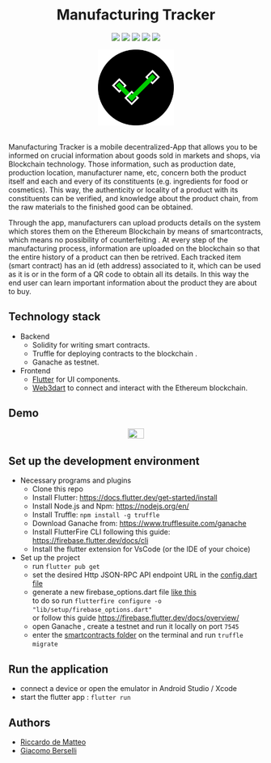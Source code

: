<h1 align="center">Manufacturing Tracker </h1>
<p align="center">

<img src="https://img.shields.io/badge/-flutter-blue" />
<img src="https://img.shields.io/badge/web3dart-2.3.5-green" />
<img src="https://img.shields.io/badge/solidity-0.8.11-red" />
<img src="https://img.shields.io/badge/-firebase-yellow" />
<img src="https://img.shields.io/badge/-truffle-yellowgreen" />


<br/>

<div align="center">
    <img src="assets/images/app_icon.png" width="150px" alt="Blockchain Logo"/>
</div>

<br> 

Manufacturing Tracker is a mobile decentralized-App that allows you to be informed on crucial information about goods sold in markets and shops, via Blockchain technology. Those information, such as production date, production location, manufacturer name, etc, concern both the product itself and each and every of its constituents (e.g. ingredients for food or cosmetics). This way, the authenticity or locality of a product with its constituents can be verified, and knowledge about the product chain, from the raw materials to the finished good can be obtained. 

Through the app, manufacturers can upload products details on the system which stores them on the Ethereum Blockchain by means of smartcontracts, which means no possibility of counterfeiting . At every step of the manufacturing process, information are uploaded on the blockchain so that the entire history of a product can then be retrived. 
Each tracked item (smart contract) has an id (eth address) associated to it, which can be used as it is or in the form of a QR code to obtain all its details. In this way the end user can learn important information about the product they are about to buy. 

## Technology stack 
- Backend
  - Solidity for writing smart contracts.
  - Truffle for deploying contracts to the blockchain .
  - Ganache as testnet. 
- Frontend
  - [Flutter](https://github.com/flutter/flutter) for UI components.
  - [Web3dart](https://github.com/xclud/web3dart) to connect and interact with the Ethereum blockchain. 
 
## Demo 
<p align="center">
<img src="res/demo.gif" alt="" data-canonical-src="res/presentation.gif" width="25%" height="25%" />
</p>

## Set up the development environment 
- Necessary programs and plugins 
    - Clone this repo
    - Install Flutter: https://docs.flutter.dev/get-started/install
    - Install Node.js and Npm: https://nodejs.org/en/
    - Install Truffle: `npm install -g truffle`
    - Download Ganache from: https://www.trufflesuite.com/ganache
    - Install FlutterFire CLI following this guide: https://firebase.flutter.dev/docs/cli
    - Install the flutter extension for VsCode (or the IDE of your choice)
- Set up the project 
    - run `flutter pub get` 
    - set the desired Http JSON-RPC API endpoint URL in the [config.dart file](lib/setup/config.dart)
    - generate a new firebase_options.dart file [like this](lib/setup/firebase_options.dart) 
      <br> to do so run `flutterfire configure -o "lib/setup/firebase_options.dart"` 
      <br> or follow this guide https://firebase.flutter.dev/docs/overview/
    - open Ganache , create a testnet and run it locally on port `7545`
    - enter the [smartcontracts folder](smartcontract) on the terminal and run `truffle migrate` 

## Run the application
- connect a device or open the emulator in Android Studio / Xcode
- start the flutter app : `flutter run`

## Authors 
- [Riccardo de Matteo](https://github.com/riccardodm97) 
- [Giacomo Berselli](https://github.com/JackBerselli)
